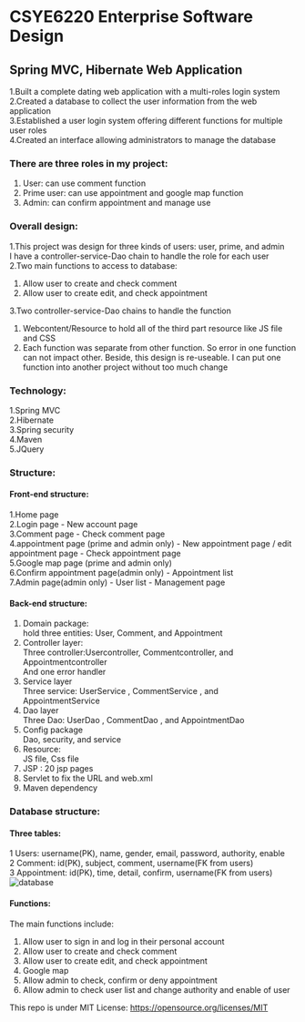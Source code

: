 # CSYE6220 Enterprise Software Design
## Spring MVC, Hibernate Web Application 						   	  
1.Built a complete dating web application with a multi-roles login system  
2.Created a database to collect the user information from the web application  
3.Established a user login system offering different functions for multiple user roles  
4.Created an interface allowing administrators to manage the database

  
### There are three roles in my project:
1. User: can use comment function  
2. Prime user: can use appointment and google map function  
3. Admin: can confirm appointment and manage use  

### Overall design:
1.This project was design for three kinds of users: user, prime, and admin  
I have a controller-service-Dao chain to handle the role for each user   
2.Two main functions to access to database:
 1. Allow user to create and check comment  
 2. Allow user to create edit, and check appointment    
  
3.Two controller-service-Dao chains to handle the function  
 1. Webcontent/Resource to hold all of the third part resource like JS file and CSS  
 2. Each function was separate from other function. So error in one function can not impact other. Beside, this design is re-useable. I can put one function into another project without too much change    

### Technology:
1.Spring MVC  
2.Hibernate  
3.Spring security  
4.Maven  
5.JQuery  

### Structure: 
#### Front-end structure:
1.Home page  
2.Login page - New account page  
3.Comment page - Check comment page  
4.appointment page (prime and admin only) - New appointment page / edit appointment page - Check appointment page  
5.Google map page (prime and admin only)  
6.Confirm appointment page(admin only) - Appointment list  
7.Admin page(admin only) - User list - Management page

#### Back-end structure:
1. Domain package:   
hold three entities: User, Comment, and Appointment  
2. Controller layer:  
Three controller:Usercontroller, Commentcontroller, and Appointmentcontroller  
And one error handler  
3. Service layer  
Three service: UserService , CommentService , and AppointmentService  
4. Dao layer  
Three Dao: UserDao , CommentDao , and AppointmentDao  
5. Config package  
Dao, security, and service  
6. Resource:  
JS file, Css file  
7. JSP : 20 jsp pages  
8. Servlet to fix the URL and web.xml  
9. Maven dependency  

### Database structure:
#### Three tables:
1 Users: username(PK), name, gender, email, password, authority, enable  
2 Comment: id(PK), subject, comment, username(FK from users)  
3 Appointment: id(PK), time, detail, confirm, username(FK from users)  
 ![database](https://github.com/gobackhuoxing/Dating-Web-CSYE6220/blob/master/picture/database.jpg)
 
#### Functions:
The main functions include:  
1. Allow user to sign in and log in their personal account  
2. Allow user to create and check comment  
3. Allow user to create edit, and check appointment  
4. Google map  
5. Allow admin to check, confirm or deny appointment  
6. Allow admin to check user list and change authority and enable of user  
  
This repo is under MIT License: https://opensource.org/licenses/MIT

